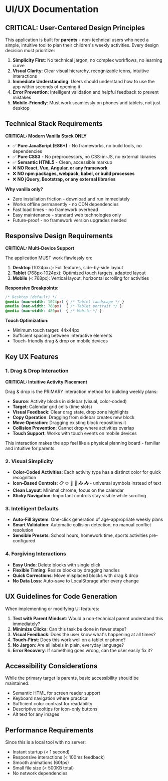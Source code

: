 # UI/UX Documentation

## CRITICAL: User-Centered Design Principles

This application is built for **parents** - non-technical users who need a simple, intuitive tool to plan their children's weekly activities. Every design decision must prioritize:

1. **Simplicity First**: No technical jargon, no complex workflows, no learning curve
2. **Visual Clarity**: Clear visual hierarchy, recognizable icons, intuitive interactions
3. **Immediate Understanding**: Users should understand how to use the app within seconds of opening it
4. **Error Prevention**: Intelligent validation and helpful feedback to prevent mistakes
5. **Mobile-Friendly**: Must work seamlessly on phones and tablets, not just desktop

## Technical Stack Requirements

**CRITICAL: Modern Vanilla Stack ONLY**

- ✅ **Pure JavaScript (ES6+)** - No frameworks, no build tools, no dependencies
- ✅ **Pure CSS3** - No preprocessors, no CSS-in-JS, no external libraries
- ✅ **Semantic HTML5** - Clean, accessible markup
- ❌ **NO React, Vue, Angular, or any framework**
- ❌ **NO npm packages, webpack, babel, or build processes**
- ❌ **NO jQuery, Bootstrap, or any external libraries**

**Why vanilla only?**
- Zero installation friction - download and run immediately
- Works offline permanently - no CDN dependencies
- Fast load times - no framework overhead
- Easy maintenance - standard web technologies only
- Future-proof - no framework version upgrades needed

## Responsive Design Requirements

**CRITICAL: Multi-Device Support**

The application MUST work flawlessly on:

1. **Desktop** (1024px+): Full features, side-by-side layout
2. **Tablet** (768px-1024px): Optimized touch targets, adapted layout
3. **Mobile** (< 768px): Vertical layout, horizontal scrolling for activities

**Responsive Breakpoints:**
```css
/* Desktop (default) */
@media (max-width: 1024px) { /* Tablet landscape */ }
@media (max-width: 768px)  { /* Tablet portrait */ }
@media (max-width: 480px)  { /* Mobile */ }
```

**Touch Optimization:**
- Minimum touch target: 44x44px
- Sufficient spacing between interactive elements
- Touch-friendly drag & drop on mobile devices

## Key UX Features

### 1. Drag & Drop Interaction

**CRITICAL: Intuitive Activity Placement**

Drag & drop is the PRIMARY interaction method for building weekly plans:

- **Source**: Activity blocks in sidebar (visual, color-coded)
- **Target**: Calendar grid cells (time slots)
- **Visual Feedback**: Clear drag state, drop zone highlights
- **Copy Operation**: Dragging from sidebar creates new block
- **Move Operation**: Dragging existing block repositions it
- **Collision Prevention**: Cannot drop where activities overlap
- **Touch Support**: Works with touch events on mobile devices

This interaction makes the app feel like a physical planning board - familiar and intuitive for parents.

### 2. Visual Simplicity

- **Color-Coded Activities**: Each activity type has a distinct color for quick recognition
- **Icon-Based Controls**: 📋 ⚙️ 💾 📂 📤 📥 - universal symbols instead of text
- **Clean Layout**: Minimal chrome, focus on the calendar
- **Sticky Navigation**: Important controls stay visible while scrolling

### 3. Intelligent Defaults

- **Auto-Fill System**: One-click generation of age-appropriate weekly plans
- **Smart Validation**: Automatic collision detection, no manual conflict resolution
- **Sensible Presets**: School hours, homework time, sports activities pre-configured

### 4. Forgiving Interactions

- **Easy Undo**: Delete blocks with single click
- **Flexible Timing**: Resize blocks by dragging handles
- **Quick Corrections**: Move misplaced blocks with drag & drop
- **No Data Loss**: Auto-save to LocalStorage after every change

## UX Guidelines for Code Generation

When implementing or modifying UI features:

1. **Test with Parent Mindset**: Would a non-technical parent understand this immediately?
2. **Minimize Clicks**: Can this task be done in fewer steps?
3. **Visual Feedback**: Does the user know what's happening at all times?
4. **Touch-First**: Does this work well on a tablet or phone?
5. **No Jargon**: Are all labels in plain, everyday language?
6. **Error Recovery**: If something goes wrong, can the user easily fix it?

## Accessibility Considerations

While the primary target is parents, basic accessibility should be maintained:

- Semantic HTML for screen reader support
- Keyboard navigation where practical
- Sufficient color contrast for readability
- Descriptive tooltips for icon-only buttons
- Alt text for any images

## Performance Requirements

Since this is a local tool with no server:

- Instant startup (< 1 second)
- Responsive interactions (< 100ms feedback)
- Smooth animations (60fps)
- Small file size (< 500KB total)
- No network dependencies
